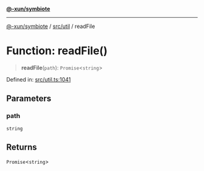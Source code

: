 [**@-xun/symbiote**](../../../README.md)

***

[@-xun/symbiote](../../../README.md) / [src/util](../README.md) / readFile

# Function: readFile()

> **readFile**(`path`): `Promise`\<`string`\>

Defined in: [src/util.ts:1041](https://github.com/Xunnamius/symbiote/blob/1214379b104dd598631a5db52a98adbb1a28dfdf/src/util.ts#L1041)

## Parameters

### path

`string`

## Returns

`Promise`\<`string`\>
